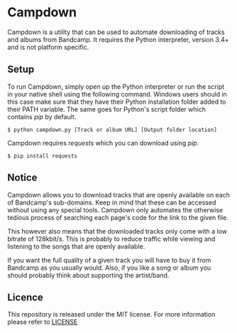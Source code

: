 # Campdown #

Campdown is a utility that can be used to automate downloading of tracks and albums from Bandcamp. It requires the Python interpreter, version 3.4+ and is not platform specific.

## Setup ##

To run Campdown, simply open up the Python interpreter or run the script in your native shell using the following command. Windows users should in this case make sure that they have their Python installation folder added to their PATH variable. The same goes for Python's script folder which contains *pip* by default.

    $ python campdown.py [Track or album URL] [Output folder location]

Campdown requires *requests* which you can download using *pip*.

    $ pip install requests

## Notice ##

Campdown allows you to download tracks that are openly available on each of Bandcamp's sub-domains. Keep in mind that these can be accessed without using any special tools. Campdown only automates the otherwise tedious process of searching each page's code for the link to the given file.

This however also means that the downloaded tracks only come with a low bitrate of 128kbit/s. This is probably to reduce traffic while viewing and listening to the songs that are openly available.

If you want the full quality of a given track you will have to buy it from Bandcamp as you usually would. Also, if you like a song or album you should probably think about supporting the artist/band.

## Licence ##

This repository is released under the MIT license. For more information please refer to [LICENSE](https://github.com/Catlinman/Campdown/blob/master/LICENSE)
